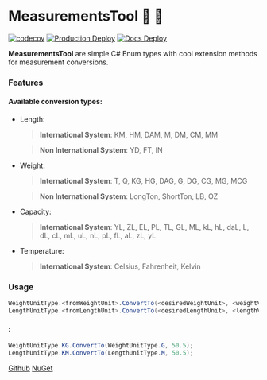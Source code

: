 # MeasurementsTool 📐  📏 

[![codecov](https://codecov.io/gh/Sergi0Martin/MeasurementsTool/branch/dev/graph/badge.svg?token=QA8HAR6NME)](https://codecov.io/gh/Sergi0Martin/MeasurementsTool)
[![Production Deploy](https://github.com/Sergi0Martin/MeasurementsTool/actions/workflows/measurements-tool-nuget-package.yml/badge.svg?branch=master)](https://www.nuget.org/packages/MeasurementsTool)
[![Docs Deploy](https://github.com/Sergi0Martin/MeasurementsTool/actions/workflows/measurements-tool-docs.yml/badge.svg)](https://sergi0martin.github.io/MeasurementsTool/)

**MeasurementsTool** are simple C# Enum types with cool extension methods for measurement conversions.
### Features
#### Available conversion types:
- Length:
    > **International System**:
            KM, HM, DAM, M, DM, CM, MM
            
    >  **Non International System**:
            YD, FT, IN

- Weight:
    > **International System**:
            T, Q, KG, HG, DAG, G, DG, CG, MG, MCG

    > **Non International System**:
            LongTon, ShortTon, LB, OZ

- Capacity:
    > **International System**: 
            YL, ZL, EL, PL, TL, GL, ML, kL, hL, daL, L, dL, cL, mL, uL, nL, pL, fL, aL, zL, yL

- Temperature:
    > **International System**:
            Celsius, Fahrenheit, Kelvin

### Usage
```csharp
WeightUnitType.<fromWeightUnit>.ConvertTo(<desiredWeightUnit>, <weightValue>)
LengthUnitType.<fromLengthUnit>.ConvertTo(<desiredLengthUnit>, <lengthValue>)
```

#### :
```csharp
WeightUnitType.KG.ConvertTo(WeightUnitType.G, 50.5);
LengthUnitType.KM.ConvertTo(LengthUnitType.M, 50.5);
```

[Github](https://github.com/Sergi0Martin/MeasurementsTool)
[NuGet](https://www.nuget.org/packages/MeasurementsTool/)
